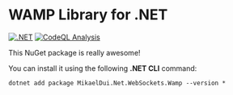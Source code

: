 
# WAMP Library for .NET
[![.NET](https://github.com/mikaeldui/dotnet-net-websockets-wamp/actions/workflows/dotnet.yml/badge.svg)](https://github.com/mikaeldui/dotnet-net-websockets-wamp/actions/workflows/dotnet.yml)
[![CodeQL Analysis](https://github.com/mikaeldui/dotnet-net-websockets-wamp/actions/workflows/codeql-analysis.yml/badge.svg)](https://github.com/mikaeldui/dotnet-net-websockets-wamp/actions/workflows/codeql-analysis.yml)

This NuGet package is really awesome!

You can install it using the following **.NET CLI** command:

    dotnet add package MikaelDui.Net.WebSockets.Wamp --version *
